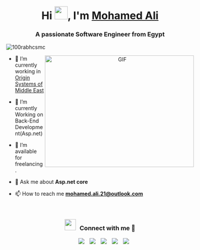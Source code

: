 <h1 align="center">Hi <img src="https://media.giphy.com/media/hvRJCLFzcasrR4ia7z/giphy.gif" width="35">, I'm <a target="_blank" href="https://www.linkedin.com/in/mohamed-ali-6955a6209/" target="blank">
Mohamed Ali</a></h1>
<h3 align="center">A passionate Software Engineer from Egypt</h3>

<p align="left"> <img src="https://komarev.com/ghpvc/?username=mohamed-ali-21&label=Profile%20views&color=0e75b6&style=flat" alt="100rabhcsmc" /> </p>

<a target="_blank" align="center">
  <img align="right" top="500" height="300" width="400" alt="GIF" src="https://media.giphy.com/media/SWoSkN6DxTszqIKEqv/giphy.gif">
</a>

- 🔭 I’m currently working in <a target="_blank" href="https://www.originsysglobal.com/" target="blank">Origin Systems of Middle East</a>

- 🌱 I’m currently Working on Back-End Development(Asp.net)

- 🤝 I’m available for freelancing.

- 💬 Ask me about **Asp.net core**

- 📫 How to reach me **mohamed.ali.21@outlook.com**

<br/>
<h3 align="center" > <img src="https://media.giphy.com/media/iY8CRBdQXODJSCERIr/giphy.gif" width="30" height="30" style="margin-right: 10px;">Connect with me 🤝 </h3>

<p align="center">

 <div align="center"  class="icons-social" style="margin-left: 10px;">
        <a style="margin-left: 10px;"  target="_blank" href="https://www.linkedin.com/in/mohamed-ali-6955a6209/">
			<img src="https://img.icons8.com/doodle/40/000000/linkedin--v2.png"></a>
        <a style="margin-left: 10px;" target="_blank" href="https://github.com/mohamed-ali-21">
		<img src="https://img.icons8.com/doodle/40/000000/github--v1.png"></a>
		<a style="margin-left: 10px;" target="_blank" href="https://stackoverflow.com/users/20510403/mohamed-ali">
				<img src="https://img.icons8.com/external-tal-revivo-color-tal-revivo/40/000000/external-stack-overflow-is-a-question-and-answer-site-for-professional-logo-color-tal-revivo.png"></a>
        <a style="margin-left: 10px;" target="_blank" href="https://www.instagram.com/mohamedali21254/">
			<img src="https://img.icons8.com/doodle/40/000000/instagram-new--v2.png"></a>
        <a style="margin-left: 10px;" target="_blank" href="https://www.facebook.com/profile.php?id=100024049087384">
			<img src="https://img.icons8.com/doodle/40/000000/facebook-new--v2.png"></a>
		<!--
                <a style="margin-left: 10px;" target="_blank" href="https://twitter.com/100rabhcsmc">
			<img src="https://img.icons8.com/doodle/1x/twitter-squared--v2.png" ></a>
         -->
    </div>

</p>
